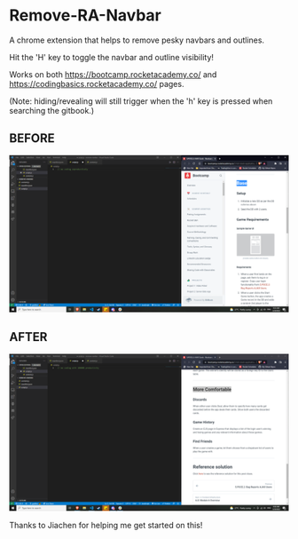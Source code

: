 # Remove-RA-Navbar

A chrome extension that helps to remove pesky navbars and outlines.

Hit the 'H' key to toggle the navbar and outline visibility!

Works on both https://bootcamp.rocketacademy.co/ and https://codingbasics.rocketacademy.co/ pages.

(Note: hiding/revealing will still trigger when the 'h' key is pressed when searching the gitbook.)

## BEFORE

![This is a before image](images/before.PNG)

## AFTER

![This is an after image](images/after.PNG)

Thanks to Jiachen for helping me get started on this!
